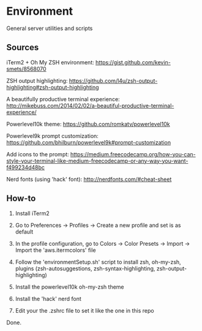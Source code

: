 # Environment
General server utilities and scripts

## Sources

iTerm2 + Oh My ZSH environment: https://gist.github.com/kevin-smets/8568070

ZSH output highlighting: https://github.com/l4u/zsh-output-highlighting#zsh-output-highlighting

A beautifully productive terminal experience: http://mikebuss.com/2014/02/02/a-beautiful-productive-terminal-experience/

Powerlevel10k theme: https://github.com/romkatv/powerlevel10k

Powerlevel9k prompt customization: https://github.com/bhilburn/powerlevel9k#prompt-customization

Add icons to the prompt: https://medium.freecodecamp.org/how-you-can-style-your-terminal-like-medium-freecodecamp-or-any-way-you-want-f499234d48bc

Nerd fonts (using 'hack' font): http://nerdfonts.com/#cheat-sheet

## How-to

1. Install iTerm2

2. Go to Preferences -> Profiles -> Create a new profile and set is as default

3. In the profile configuration, go to Colors -> Color Presets -> Import -> Import the 'aws.itermcolors' file

4. Follow the 'environmentSetup.sh' script to install zsh, oh-my-zsh, plugins (zsh-autosuggestions, zsh-syntax-highlighting, zsh-output-highlighting)

5. Install the powerlevel10k oh-my-zsh theme

6. Install the 'hack' nerd font

7. Edit your the .zshrc file to set it like the one in this repo

Done.

